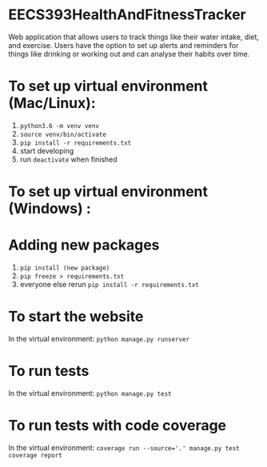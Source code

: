 # EECS393HealthAndFitnessTracker

Web application that allows users to track things like their water intake, diet, and exercise.
Users have the option to set up alerts and reminders for things like drinking or working out and can analyse their habits over time.

# To set up virtual environment (Mac/Linux):
1. `python3.6 -m venv venv`
2.  `source venv/bin/activate`
3.  `pip install -r requirements.txt`
4. start developing
5. run `deactivate` when finished

# To set up virtual environment (Windows) :

# Adding new packages
1. `pip install (new package)`
2. `pip freeze > requirements.txt`
3.  everyone else rerun `pip install -r requirements.txt`

# To start the website
In the virtual environment: `python manage.py runserver`

# To run tests
In the virtual environment: `python manage.py test`

# To run tests with code coverage
In the virtual environment: `coverage run --source='.' manage.py test`
                            `coverage report`

